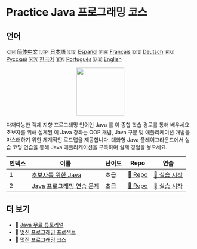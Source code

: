 # Practice Java 프로그래밍 코스

## 언어

🇨🇳 [简体中文](README_zh.md) 🇯🇵 [日本語](README_ja.md) 🇪🇸 [Español](README_es.md) 🇫🇷 [Français](README_fr.md) 🇩🇪 [Deutsch](README_de.md) 🇷🇺 [Русский](README_ru.md) 🇰🇷 [한국어](README_ko.md) 🇧🇷 [Português](README_pt.md) 🇺🇸 [English](README.md) 

<div align="center">
<img width="128px" src="https://file.labex.io/path/vBtgM8cNsQFn.png">
</div>

다재다능한 객체 지향 프로그래밍 언어인 Java 를 이 종합 학습 경로를 통해 배우세요. 초보자를 위해 설계된 이 Java 강좌는 OOP 개념, Java 구문 및 애플리케이션 개발을 마스터하기 위한 체계적인 로드맵을 제공합니다. 대화형 Java 플레이그라운드에서 실습 코딩 연습을 통해 Java 애플리케이션을 구축하며 실제 경험을 쌓으세요.

|   인덱스 | 이름                                                                    | 난이도   | Repo                                                        | 연습                                                           |
|----------|-------------------------------------------------------------------------|----------|-------------------------------------------------------------|----------------------------------------------------------------|
|        1 | [초보자를 위한 Java](https://labex.io/ko/courses/java-for-beginners)    | 초급     | [🔗 Repo](https://github.com/labex-labs/java-for-beginners) | [🚀 실습 시작](https://labex.io/ko/courses/java-for-beginners) |
|        2 | [Java 프로그래밍 연습 문제](https://labex.io/ko/courses/java-exercises) | 초급     | [🔗 Repo](https://github.com/labex-labs/java-exercises)     | [🚀 실습 시작](https://labex.io/ko/courses/java-exercises)     |

## 더 보기

- 🔗 [Java 무료 튜토리얼](https://github.com/labex-labs/java-free-tutorials)
- 🔗 [멋진 프로그래밍 프로젝트](https://github.com/labex-labs/awesome-programming-projects)
- 🔗 [멋진 프로그래밍 코스](https://github.com/labex-labs/awesome-programming-courses)

